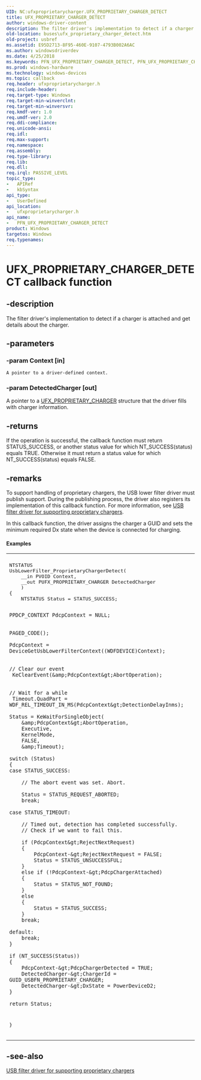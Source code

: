 ```yaml
---
UID: NC:ufxproprietarycharger.UFX_PROPRIETARY_CHARGER_DETECT
title: UFX_PROPRIETARY_CHARGER_DETECT
author: windows-driver-content
description: The filter driver's implementation to detect if a charger is attached and get details about the charger.
old-location: buses\ufx_proprietary_charger_detect.htm
old-project: usbref
ms.assetid: E95D2713-8F95-460E-9107-4793B002A6AC
ms.author: windowsdriverdev
ms.date: 4/25/2018
ms.keywords: PFN_UFX_PROPRIETARY_CHARGER_DETECT, PFN_UFX_PROPRIETARY_CHARGER_DETECT callback function pointer [Buses], UFX_PROPRIETARY_CHARGER_DETECT, UFX_PROPRIETARY_CHARGER_DETECT callback, UfxProprietaryChargerDetect, UfxProprietaryChargerDetect callback function [Buses], buses.ufx_proprietary_charger_detect, ufxproprietarycharger/UfxProprietaryChargerDetect
ms.prod: windows-hardware
ms.technology: windows-devices
ms.topic: callback
req.header: ufxproprietarycharger.h
req.include-header: 
req.target-type: Windows
req.target-min-winverclnt: 
req.target-min-winversvr: 
req.kmdf-ver: 1.0
req.umdf-ver: 2.0
req.ddi-compliance: 
req.unicode-ansi: 
req.idl: 
req.max-support: 
req.namespace: 
req.assembly: 
req.type-library: 
req.lib: 
req.dll: 
req.irql: PASSIVE_LEVEL
topic_type:
-	APIRef
-	kbSyntax
api_type:
-	UserDefined
api_location:
-	ufxproprietarycharger.h
api_name:
-	PFN_UFX_PROPRIETARY_CHARGER_DETECT
product: Windows
targetos: Windows
req.typenames: 
---
```


# UFX_PROPRIETARY_CHARGER_DETECT callback function


## -description


The filter driver's implementation to detect if a charger is attached  and get details about the charger.


## -parameters




### -param Context [in]

    A pointer to a driver-defined context.


### -param DetectedCharger [out]

A pointer to a     <a href="https://msdn.microsoft.com/library/windows/hardware/mt187979">UFX_PROPRIETARY_CHARGER</a> structure that the driver fills with charger information. 


## -returns



If the operation is successful, the callback function must return STATUS_SUCCESS, or another status value for which NT_SUCCESS(status) equals TRUE. Otherwise it must return a status value for which NT_SUCCESS(status) equals FALSE.




## -remarks



To support handling of proprietary chargers, the USB lower filter driver must publish support. During the publishing process, the driver also registers its implementation of this  callback function. For more information, see <a href="https://msdn.microsoft.com/05D2B46A-282C-4B75-9F5C-2FC0AF344AB9">USB filter driver for supporting proprietary chargers</a>.

In this callback function, the driver assigns the charger a GUID and sets the minimum required Dx state when the device is connected for charging. 


#### Examples

<div class="code"><span codelanguage=""><table>
<tr>
<th></th>
</tr>
<tr>
<td>
<pre>NTSTATUS
UsbLowerFilter_ProprietaryChargerDetect(
    __in PVOID Context,
    __out PUFX_PROPRIETARY_CHARGER DetectedCharger
    )
{
    NTSTATUS Status = STATUS_SUCCESS;

    PPDCP_CONTEXT PdcpContext = NULL;


    PAGED_CODE();

    PdcpContext = DeviceGetUsbLowerFilterContext((WDFDEVICE)Context);


    // Clear our event
     KeClearEvent(&amp;PdcpContext&gt;AbortOperation);


    // Wait for a while
     Timeout.QuadPart = WDF_REL_TIMEOUT_IN_MS(PdcpContext&gt;DetectionDelayInms);

    Status = KeWaitForSingleObject(
        &amp;PdcpContext&gt;AbortOperation,
        Executive,
        KernelMode,
        FALSE,
        &amp;Timeout);

    switch (Status)
    {
    case STATUS_SUCCESS:

        // The abort event was set. Abort.

        Status = STATUS_REQUEST_ABORTED;
        break;

    case STATUS_TIMEOUT:

        // Timed out, detection has completed successfully.
        // Check if we want to fail this.

        if (PdcpContext&gt;RejectNextRequest)
        {
            PdcpContext-&gt;RejectNextRequest = FALSE;
            Status = STATUS_UNSUCCESSFUL;
        }
        else if (!PdcpContext-&gt;PdcpChargerAttached)
        {
            Status = STATUS_NOT_FOUND;
        }
        else
        {
            Status = STATUS_SUCCESS;
        }
        break;

    default:
        break;
    }

    if (NT_SUCCESS(Status))
    {
        PdcpContext-&gt;PdcpChargerDetected = TRUE;
        DetectedCharger-&gt;ChargerId = GUID_USBFN_PROPRIETARY_CHARGER;
        DetectedCharger-&gt;DxState = PowerDeviceD2;
    }

    return Status;
}</pre>
</td>
</tr>
</table></span></div>



## -see-also




<a href="https://msdn.microsoft.com/05D2B46A-282C-4B75-9F5C-2FC0AF344AB9">USB filter driver for supporting proprietary chargers</a>
 

 

